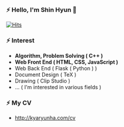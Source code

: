 ### ⚡ Hello, I'm Shin Hyun 👋

[![Hits](https://hits.seeyoufarm.com/api/count/incr/badge.svg?url=https%3A%2F%2Fgithub.com%2Fkyaryunha)](https://hits.seeyoufarm.com)



### ⚡ Interest
- **Algorithm, Problem Solving ( C++ )**
- **Web Front End ( HTML, CSS, JavaScript )**
- Web Back End ( Flask ( Python ) )
- Document Design ( TeX )
- Drawing ( Clip Studio ) 
- ... ( I'm interested in various fields )


### ⚡ My CV 
- http://kyaryunha.com/cv
